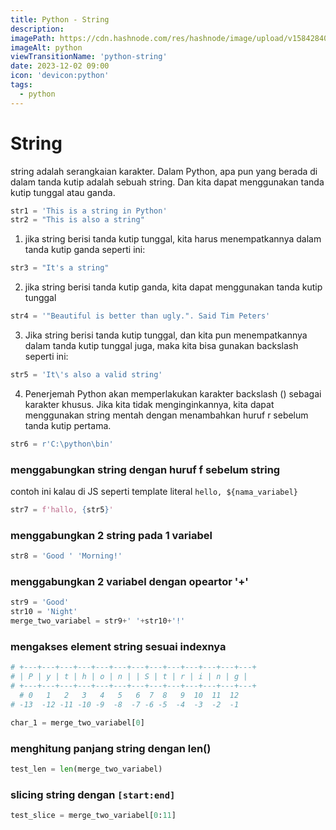 ```yaml
---
title: Python - String
description:
imagePath: https://cdn.hashnode.com/res/hashnode/image/upload/v1584284080124/WSg9hzPr-.jpeg
imageAlt: python
viewTransitionName: 'python-string'
date: 2023-12-02 09:00
icon: 'devicon:python'
tags:
  - python
---
```


# String

string adalah serangkaian karakter. Dalam Python, apa pun yang berada di dalam tanda kutip adalah sebuah string. Dan kita dapat menggunakan tanda kutip tunggal atau ganda.

```python
str1 = 'This is a string in Python'
str2 = "This is also a string"
```

1. jika string berisi tanda kutip tunggal, kita harus menempatkannya dalam tanda kutip ganda seperti ini:

```python
str3 = "It's a string"
```

2. jika string berisi tanda kutip ganda, kita dapat menggunakan tanda kutip tunggal

```python
str4 = '"Beautiful is better than ugly.". Said Tim Peters'
```

3. Jika string berisi tanda kutip tunggal, dan kita pun menempatkannya dalam tanda kutip tunggal juga, maka kita bisa gunakan backslash seperti ini:

```python
str5 = 'It\'s also a valid string'
```

4. Penerjemah Python akan memperlakukan karakter backslash (\) sebagai karakter khusus. Jika kita tidak menginginkannya, kita dapat menggunakan string mentah dengan menambahkan huruf r sebelum tanda kutip pertama.

```python
str6 = r'C:\python\bin'
```

### menggabungkan string dengan huruf f sebelum string

contoh ini kalau di JS seperti template literal `hello, ${nama_variabel}`

```python
str7 = f'hallo, {str5}'
```

### menggabungkan 2 string pada 1 variabel

```python
str8 = 'Good ' 'Morning!'
```

### menggabungkan 2 variabel dengan opeartor '+'

```python
str9 = 'Good'
str10 = 'Night'
merge_two_variabel = str9+' '+str10+'!'
```

### mengakses element string sesuai indexnya

```python
# +---+---+---+---+---+---+---+---+---+---+---+---+---+
# | P | y | t | h | o | n | | S | t | r | i | n | g |
# +---+---+---+---+---+---+---+---+---+---+---+---+---+
  # 0   1   2   3   4   5   6  7  8   9  10  11  12
# -13  -12 -11 -10 -9  -8  -7 -6 -5  -4  -3  -2  -1

char_1 = merge_two_variabel[0]
```

### menghitung panjang string dengan len()

```python
test_len = len(merge_two_variabel)
```

### slicing string dengan `[start:end]`

```python
test_slice = merge_two_variabel[0:11]
```

